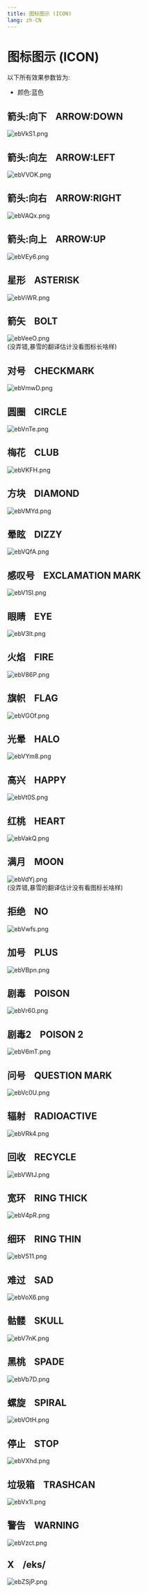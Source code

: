 ```yaml
---
title: 图标图示 (ICON)
lang: zh-CN
---
```


# 图标图示 (ICON)

以下所有效果参数皆为: 

- 颜色:蓝色



## 箭头:向下    ARROW:DOWN
 ![ebVkS1.png](https://s2.ax1x.com/2019/08/09/ebVkS1.png)

## 箭头:向左    ARROW:LEFT
![ebVVOK.png](https://s2.ax1x.com/2019/08/09/ebVVOK.png)
 

## 箭头:向右    ARROW:RIGHT
![ebVAQx.png](https://s2.ax1x.com/2019/08/09/ebVAQx.png)
 

## 箭头:向上    ARROW:UP
![ebVEy6.png](https://s2.ax1x.com/2019/08/09/ebVEy6.png)
 

## 星形    ASTERISK
 
![ebViWR.png](https://s2.ax1x.com/2019/08/09/ebViWR.png)


## 箭矢    BOLT
 
![ebVeeO.png](https://s2.ax1x.com/2019/08/09/ebVeeO.png)
 <br />(没弄错,暴雪的翻译估计没看图标长啥样)



## 对号    CHECKMARK
 
![ebVmwD.png](https://s2.ax1x.com/2019/08/09/ebVmwD.png)



## 圆圈    CIRCLE
 

![ebVnTe.png](https://s2.ax1x.com/2019/08/09/ebVnTe.png)

## 梅花    CLUB
 
![ebVKFH.png](https://s2.ax1x.com/2019/08/09/ebVKFH.png)


## 方块    DIAMOND

![ebVMYd.png](https://s2.ax1x.com/2019/08/09/ebVMYd.png)

## 晕眩    DIZZY

![ebVQfA.png](https://s2.ax1x.com/2019/08/09/ebVQfA.png)


## 感叹号    EXCLAMATION MARK

![ebV1SI.png](https://s2.ax1x.com/2019/08/09/ebV1SI.png)


## 眼睛    EYE

![ebV3lt.png](https://s2.ax1x.com/2019/08/09/ebV3lt.png)

## 火焰    FIRE

![ebV86P.png](https://s2.ax1x.com/2019/08/09/ebV86P.png)


## 旗帜    FLAG

![ebVGOf.png](https://s2.ax1x.com/2019/08/09/ebVGOf.png)

## 光晕    HALO

![ebVYm8.png](https://s2.ax1x.com/2019/08/09/ebVYm8.png)
## 高兴    HAPPY
 
![ebVt0S.png](https://s2.ax1x.com/2019/08/09/ebVt0S.png)



## 红桃    HEART

![ebVakQ.png](https://s2.ax1x.com/2019/08/09/ebVakQ.png)

## 满月    MOON

![ebVdYj.png](https://s2.ax1x.com/2019/08/09/ebVdYj.png)
 <br />(没弄错,暴雪的翻译估计没有看图标长啥样)



## 拒绝    NO

![ebVwfs.png](https://s2.ax1x.com/2019/08/09/ebVwfs.png)


## 加号    PLUS

![ebVBpn.png](https://s2.ax1x.com/2019/08/09/ebVBpn.png)


## 剧毒    POISON

![ebVr60.png](https://s2.ax1x.com/2019/08/09/ebVr60.png)

## 剧毒2    POISON 2

![ebV6mT.png](https://s2.ax1x.com/2019/08/09/ebV6mT.png)


## 问号    QUESTION MARK

![ebVc0U.png](https://s2.ax1x.com/2019/08/09/ebVc0U.png)

## 辐射    RADIOACTIVE

![ebVRk4.png](https://s2.ax1x.com/2019/08/09/ebVRk4.png)

## 回收    RECYCLE

![ebVWtJ.png](https://s2.ax1x.com/2019/08/09/ebVWtJ.png)


## 宽环    RING THICK

![ebV4pR.png](https://s2.ax1x.com/2019/08/09/ebV4pR.png)


## 细环    RING THIN

![ebV511.png](https://s2.ax1x.com/2019/08/09/ebV511.png)
 


## 难过    SAD

![ebVoX6.png](https://s2.ax1x.com/2019/08/09/ebVoX6.png)
## 骷髅    SKULL

![ebV7nK.png](https://s2.ax1x.com/2019/08/09/ebV7nK.png)

## 黑桃    SPADE

![ebVb7D.png](https://s2.ax1x.com/2019/08/09/ebVb7D.png)


## 螺旋    SPIRAL

![ebVOtH.png](https://s2.ax1x.com/2019/08/09/ebVOtH.png)

## 停止    STOP

![ebVXhd.png](https://s2.ax1x.com/2019/08/09/ebVXhd.png)
 


## 垃圾箱    TRASHCAN

![ebVx1I.png](https://s2.ax1x.com/2019/08/09/ebVx1I.png)

## 警告    WARNING

![ebVzct.png](https://s2.ax1x.com/2019/08/09/ebVzct.png)


## X    /eks/
![ebZSjP.png](https://s2.ax1x.com/2019/08/09/ebZSjP.png)


